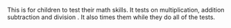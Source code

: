 This is for children to test their math skills. It tests on multiplication, addition
subtraction and division .
It also times them while they do all of the tests.
